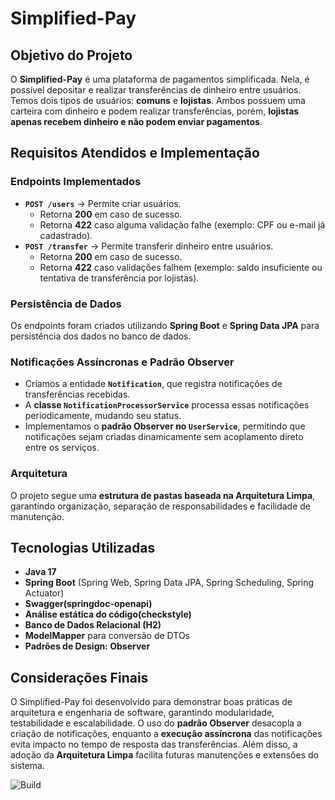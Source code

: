 # Simplified-Pay

## Objetivo do Projeto
O **Simplified-Pay** é uma plataforma de pagamentos simplificada. Nela, é possível depositar e realizar transferências de dinheiro entre usuários. Temos dois tipos de usuários: **comuns** e **lojistas**. Ambos possuem uma carteira com dinheiro e podem realizar transferências, porém, **lojistas apenas recebem dinheiro e não podem enviar pagamentos**.

## Requisitos Atendidos e Implementação
### Endpoints Implementados
- **`POST /users`** → Permite criar usuários. 
  - Retorna **200** em caso de sucesso.
  - Retorna **422** caso alguma validação falhe (exemplo: CPF ou e-mail já cadastrado).
- **`POST /transfer`** → Permite transferir dinheiro entre usuários.
  - Retorna **200** em caso de sucesso.
  - Retorna **422** caso validações falhem (exemplo: saldo insuficiente ou tentativa de transferência por lojistas).

### Persistência de Dados
Os endpoints foram criados utilizando **Spring Boot** e **Spring Data JPA** para persistência dos dados no banco de dados.

### Notificações Assíncronas e Padrão Observer
- Criamos a entidade **`Notification`**, que registra notificações de transferências recebidas.
- A **classe `NotificationProcessorService`** processa essas notificações periodicamente, mudando seu status.
- Implementamos o **padrão Observer no `UserService`**, permitindo que notificações sejam criadas dinamicamente sem acoplamento direto entre os serviços.

### Arquitetura
O projeto segue uma **estrutura de pastas baseada na Arquitetura Limpa**, garantindo organização, separação de responsabilidades e facilidade de manutenção.

## Tecnologias Utilizadas
- **Java 17**
- **Spring Boot** (Spring Web, Spring Data JPA, Spring Scheduling, Spring Actuator)
- **Swagger(springdoc-openapi)**
- **Análise estática do código(checkstyle)**
- **Banco de Dados Relacional (H2)**
- **ModelMapper** para conversão de DTOs
- **Padrões de Design: Observer**

## Considerações Finais
O Simplified-Pay foi desenvolvido para demonstrar boas práticas de arquitetura e engenharia de software, garantindo modularidade, testabilidade e escalabilidade. O uso do **padrão Observer** desacopla a criação de notificações, enquanto a **execução assíncrona** das notificações evita impacto no tempo de resposta das transferências. Além disso, a adoção da **Arquitetura Limpa** facilita futuras manutenções e extensões do sistema.

![Build](https://github.com/philipepompeu/simplified-pay/actions/workflows/ci.yml/badge.svg)

